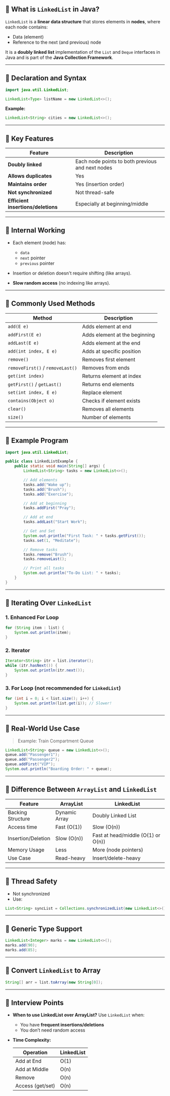 

## 🔹 What is `LinkedList` in Java?

`LinkedList` is a **linear data structure** that stores elements in **nodes**, where each node contains:

* Data (element)
* Reference to the next (and previous) node

It is a **doubly linked list** implementation of the `List` and `Deque` interfaces in Java and is part of the **Java Collection Framework**.

---

## 🔹 Declaration and Syntax

```java
import java.util.LinkedList;

LinkedList<Type> listName = new LinkedList<>();
```

**Example:**

```java
LinkedList<String> cities = new LinkedList<>();
```

---

## 🔹 Key Features

| Feature                            | Description                                      |
| ---------------------------------- | ------------------------------------------------ |
| **Doubly linked**                  | Each node points to both previous and next nodes |
| **Allows duplicates**              | Yes                                              |
| **Maintains order**                | Yes (insertion order)                            |
| **Not synchronized**               | Not thread-safe                                  |
| **Efficient insertions/deletions** | Especially at beginning/middle                   |

---

## 🔹 Internal Working

* Each element (node) has:

  * `data`
  * `next` pointer
  * `previous` pointer
* Insertion or deletion doesn't require shifting (like arrays).
* **Slow random access** (no indexing like arrays).

---

## 🔹 Commonly Used Methods

| Method                           | Description                   |
| -------------------------------- | ----------------------------- |
| `add(E e)`                       | Adds element at end           |
| `addFirst(E e)`                  | Adds element at the beginning |
| `addLast(E e)`                   | Adds element at the end       |
| `add(int index, E e)`            | Adds at specific position     |
| `remove()`                       | Removes first element         |
| `removeFirst()` / `removeLast()` | Removes from ends             |
| `get(int index)`                 | Returns element at index      |
| `getFirst()` / `getLast()`       | Returns end elements          |
| `set(int index, E e)`            | Replace element               |
| `contains(Object o)`             | Checks if element exists      |
| `clear()`                        | Removes all elements          |
| `size()`                         | Number of elements            |

---

## 🔹 Example Program

```java
import java.util.LinkedList;

public class LinkedListExample {
    public static void main(String[] args) {
        LinkedList<String> tasks = new LinkedList<>();

        // Add elements
        tasks.add("Wake up");
        tasks.add("Brush");
        tasks.add("Exercise");

        // Add at beginning
        tasks.addFirst("Pray");

        // Add at end
        tasks.addLast("Start Work");

        // Get and Set
        System.out.println("First Task: " + tasks.getFirst());
        tasks.set(1, "Meditate");

        // Remove tasks
        tasks.remove("Brush");
        tasks.removeLast();

        // Print all tasks
        System.out.println("To-Do List: " + tasks);
    }
}
```

---

## 🔹 Iterating Over `LinkedList`

### 1. Enhanced For Loop

```java
for (String item : list) {
    System.out.println(item);
}
```

### 2. Iterator

```java
Iterator<String> itr = list.iterator();
while (itr.hasNext()) {
    System.out.println(itr.next());
}
```

### 3. For Loop (not recommended for `LinkedList`)

```java
for (int i = 0; i < list.size(); i++) {
    System.out.println(list.get(i)); // Slower!
}
```

---

## 🔹 Real-World Use Case

>  Example: Train Compartment Queue

```java
LinkedList<String> queue = new LinkedList<>();
queue.add("Passenger1");
queue.add("Passenger2");
queue.addFirst("VIP");
System.out.println("Boarding Order: " + queue);
```

---

## 🔹 Difference Between `ArrayList` and `LinkedList`

| Feature            | ArrayList     | LinkedList                         |
| ------------------ | ------------- | ---------------------------------- |
| Backing Structure  | Dynamic Array | Doubly Linked List                 |
| Access time        | Fast (O(1))   | Slow (O(n))                        |
| Insertion/Deletion | Slow (O(n))   | Fast at head/middle (O(1) or O(n)) |
| Memory Usage       | Less          | More (node pointers)               |
| Use Case           | Read-heavy    | Insert/delete-heavy                |

---

## 🔹 Thread Safety

* Not synchronized
* Use:

```java
List<String> syncList = Collections.synchronizedList(new LinkedList<>());
```

---

## 🔹 Generic Type Support

```java
LinkedList<Integer> marks = new LinkedList<>();
marks.add(90);
marks.add(85);
```

---

## 🔹 Convert `LinkedList` to Array

```java
String[] arr = list.toArray(new String[0]);
```

---

## 🔹 Interview Points

* **When to use LinkedList over ArrayList?**
  Use `LinkedList` when:

  * You have **frequent insertions/deletions**
  * You don’t need random access

* **Time Complexity:**

  | Operation        | LinkedList |
  | ---------------- | ---------- |
  | Add at End       | O(1)       |
  | Add at Middle    | O(n)       |
  | Remove           | O(n)       |
  | Access (get/set) | O(n)       |

